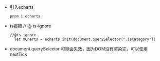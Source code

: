 - 引入echarts

  ```
  pnpm i echarts
  ```

- ts报错  // @ ts-ignore

  ```
  //@ts-ignore
    let mCharts = echarts.init(document.querySelector(".ieCategory"))
  ```

- document.querySelector 可能会失效，因为DOM没有渲染完，可以使用nextTick

